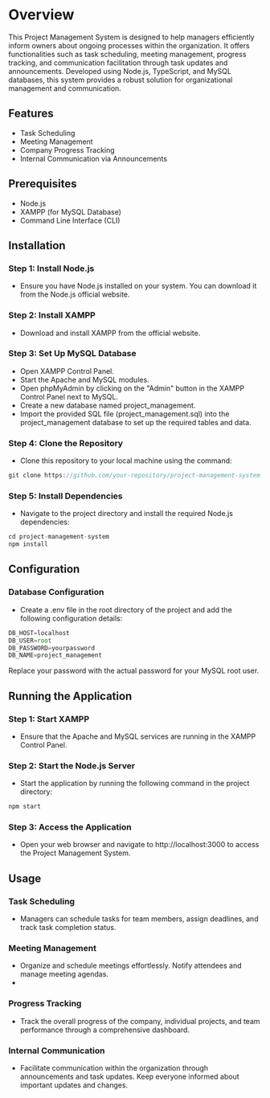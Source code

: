 # Overview

This Project Management System is designed to help managers efficiently inform owners about ongoing processes within the organization. It offers functionalities such as task scheduling, meeting management, progress tracking, and communication facilitation through task updates and announcements. Developed using Node.js, TypeScript, and MySQL databases, this system provides a robust solution for organizational management and communication.

## Features

- Task Scheduling
- Meeting Management
- Company Progress Tracking
- Internal Communication via Announcements

## Prerequisites

- Node.js
- XAMPP (for MySQL Database)
- Command Line Interface (CLI)

## Installation

### Step 1: Install Node.js

- Ensure you have Node.js installed on your system. You can download it from the Node.js official website.

### Step 2: Install XAMPP

- Download and install XAMPP from the official website.

### Step 3: Set Up MySQL Database

- Open XAMPP Control Panel.
- Start the Apache and MySQL modules.
- Open phpMyAdmin by clicking on the "Admin" button in the XAMPP Control Panel next to MySQL.
- Create a new database named project_management.
- Import the provided SQL file (project_management.sql) into the project_management database to set up the required tables and data.

### Step 4: Clone the Repository

- Clone this repository to your local machine using the command:
```js
git clone https://github.com/your-repository/project-management-system.git
```

### Step 5: Install Dependencies

- Navigate to the project directory and install the required Node.js dependencies:
```js
cd project-management-system
npm install
```

## Configuration

### Database Configuration

- Create a .env file in the root directory of the project and add the following configuration details:
```js
DB_HOST=localhost
DB_USER=root
DB_PASSWORD=yourpassword
DB_NAME=project_management
```

Replace your password with the actual password for your MySQL root user.

## Running the Application

### Step 1: Start XAMPP

- Ensure that the Apache and MySQL services are running in the XAMPP Control Panel.

### Step 2: Start the Node.js Server

- Start the application by running the following command in the project directory:
```js
npm start
```

### Step 3: Access the Application

- Open your web browser and navigate to http://localhost:3000 to access the Project Management System.

## Usage

### Task Scheduling

- Managers can schedule tasks for team members, assign deadlines, and track task completion status.

### Meeting Management

- Organize and schedule meetings effortlessly. Notify attendees and manage meeting agendas.
- 
### Progress Tracking

- Track the overall progress of the company, individual projects, and team performance through a comprehensive dashboard.

### Internal Communication

- Facilitate communication within the organization through announcements and task updates. Keep everyone informed about important updates and changes.
